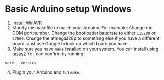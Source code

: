 # Basic Arduino setup Windows

1. Install [WinAVR](https://sourceforge.net/projects/winavr/)
2. Modify the makefile to match your Arduino. For example: Change the COM port number. Change the bootloader baudrate to either `115200` or `57600`. Change the atmega328p to something else if you have a different board. Just use Google to look up which board you have.
3. Make sure you have `make` installed on your system. You can install using [msys2](https://www.msys2.org/) You can confirm by running:

```
make --version
```
4. Plugin your Arduino and run `make`.